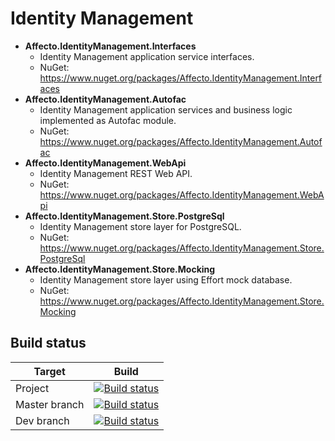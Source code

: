 # Identity Management
* **Affecto.IdentityManagement.Interfaces**
  * Identity Management application service interfaces.
  * NuGet: https://www.nuget.org/packages/Affecto.IdentityManagement.Interfaces
* **Affecto.IdentityManagement.Autofac**
  * Identity Management application services and business logic implemented as Autofac module.
  * NuGet: https://www.nuget.org/packages/Affecto.IdentityManagement.Autofac
* **Affecto.IdentityManagement.WebApi**
  * Identity Management REST Web API.
  * NuGet: https://www.nuget.org/packages/Affecto.IdentityManagement.WebApi
* **Affecto.IdentityManagement.Store.PostgreSql**
  * Identity Management store layer for PostgreSQL.
  * NuGet: https://www.nuget.org/packages/Affecto.IdentityManagement.Store.PostgreSql
* **Affecto.IdentityManagement.Store.Mocking**
  * Identity Management store layer using Effort mock database.
  * NuGet: https://www.nuget.org/packages/Affecto.IdentityManagement.Store.Mocking

## Build status

| Target | Build |
| -----------------------|------------------|
| Project | [![Build status](https://ci.appveyor.com/api/projects/status/s4oybwrnu3xhaxky?svg=true)](https://ci.appveyor.com/project/johannesvaltonen/dotnet-identitymanagement) |
| Master branch | [![Build status](https://ci.appveyor.com/api/projects/status/s4oybwrnu3xhaxky/branch/master?svg=true)](https://ci.appveyor.com/project/johannesvaltonen/dotnet-identitymanagement/branch/master) |
| Dev branch | [![Build status](https://ci.appveyor.com/api/projects/status/s4oybwrnu3xhaxky/branch/dev?svg=true)](https://ci.appveyor.com/project/johannesvaltonen/dotnet-identitymanagement/branch/dev) |
